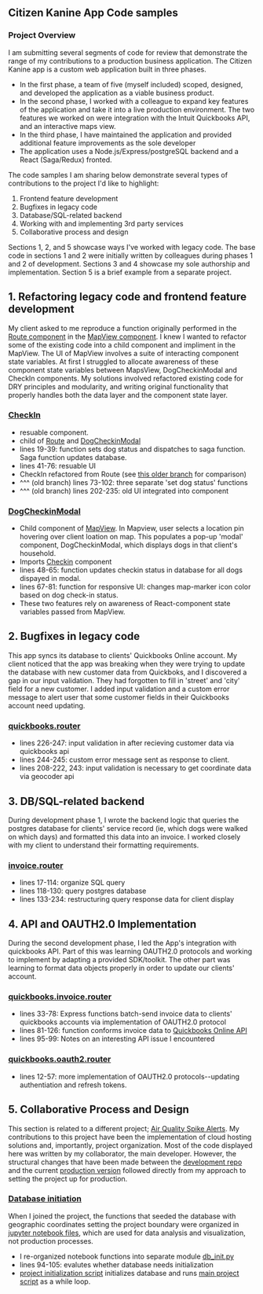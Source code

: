 ## Citizen Kanine App Code samples
### Project Overview
I am submitting several segments of code for review that demonstrate the range of my contributions to a production business application. The Citizen Kanine app is a custom web application built in three phases.
- In the first phase, a team of five (myself included) scoped, designed, and developed the application as a viable business product.
- In the second phase, I worked with a colleague to expand key features of the application and take it into a live production environment. The two features we worked on were integration with the Intuit Quickbooks API, and an interactive maps view.
- In the third phase, I have maintained the application and provided additional feature improvements as the sole developer
- The application uses a Node.js/Express/postgreSQL backend and a React (Saga/Redux) fronted.

The code samples I am sharing below demonstrate several types of contributions to the project I'd like to highlight:

1. Frontend feature development
2. Bugfixes in legacy code
3. Database/SQL-related backend
4. Working with and implementing 3rd party services
5. Collaborative process and design

Sections 1, 2, and 5 showcase ways I've worked with legacy code. The base code in sections 1 and 2 were initially written by colleagues during phases 1 and 2 of development. Sections 3 and 4 showcase my sole authorship and implementation. Section 5 is a brief example from a separate project.

## 1. Refactoring legacy code and frontend feature development
My client asked to me reproduce a function originally performed in the [Route component](https://github.com/danraskin/citizenkanineapp-demo/blob/main/src/components/Mobile/Route/Route.jsx) in the [MapView component](https://github.com/danraskin/citizenkanineapp-demo/blob/main/src/components/Mobile/MapView/MapView.jsx). I knew I wanted to refactor some of the existing code into a child component and impliment in the MapView. The UI of MapView involves a suite of interacting component state variables. At first I struggled to allocate awareness of these component state variables between MapsView, DogCheckinModal and CheckIn components. My solutions involved refactored existing code for DRY principles and modularity, and writing original functionality that properly handles both the data layer and the component state layer.

### [CheckIn](https://github.com/danraskin/citizenkanineapp-demo/blob/main/src/components/Mobile/Route/CheckIn.jsx)
- resuable component.
- child of [Route](https://github.com/danraskin/citizenkanineapp-demo/blob/main/src/components/Mobile/Route/Route.jsx) and [DogCheckinModal](https://github.com/danraskin/citizenkanineapp-demo/blob/main/src/components/Mobile/MapView/DogCheckinModal.jsx)
- lines 19-39: function sets dog status and dispatches to saga function. Saga function updates database.
- lines 41-76: resuable UI
- CheckIn refactored from Route (see [this older branch](https://github.com/citizenkanineapp/citizenkanineapp/blob/OAuth2-setup-sam/src/components/Mobile/Route/Route.jsx) for comparison)
- ^^^ (old branch) lines 73-102: three separate 'set dog status' functions
- ^^^ (old branch) lines 202-235: old UI integrated into component

### [DogCheckinModal](https://github.com/danraskin/citizenkanineapp-demo/blob/main/src/components/Mobile/MapView/DogCheckinModal.jsx)
- Child component of [MapView](https://github.com/danraskin/citizenkanineapp-demo/blob/main/src/components/Mobile/MapView/MapView.jsx). In Mapview, user selects a location pin hovering over client loation on map. This populates a pop-up 'modal' component, DogCheckinModal, which displays dogs in that client's household.
- Imports [Checkin](https://github.com/danraskin/citizenkanineapp-demo/blob/main/src/components/Mobile/Route/CheckIn.jsx) component
- lines 48-65: function updates checkin status in database for all dogs dispayed in modal.
- lines 67-81: function for responsive UI: changes map-marker icon color based on dog check-in status.
- These two features rely on awareness of React-component state variables passed from MapView.

## 2. Bugfixes in legacy code
This app syncs its database to clients' Quickbooks Online account. My client noticed that the app was breaking when they were trying to update the database with new customer data from Quickboks, and I discovered a gap in our input validation. They had forgotten to fill in 'street' and 'city' field for a new customer. I added input validation and a custom error message to alert user that some customer fields in their Quickbooks account need updating.

### [quickbooks.router](https://github.com/danraskin/citizenkanineapp-demo/blob/main/server/routes/quickbooks.router.js)
- lines 226-247: input validation in after recieving customer data via quickbooks api
- lines 244-245: custom error message sent as response to client.
- lines 208-222, 243: input validation is necessary to get coordinate data via geocoder api

## 3. DB/SQL-related backend
During development phase 1, I wrote the backend logic that queries the postgres database for clients' service record (ie, which dogs were walked on which days) and formatted this data into an invoice. I worked closely with my client to understand their formatting requirements.

### [invoice.router](https://github.com/danraskin/citizenkanineapp-demo/blob/main/server/routes/invoice.router.js)
- lines 17-114: organize SQL query
- lines 118-130: query postgres database
- lines 133-234: restructuring query response data for client display
## 4. API and OAUTH2.0 Implementation
During the second development phase, I led the App's integration with quickbooks API. Part of this was learning OAUTH2.0 protocols and working to implement by adapting a provided SDK/toolkit. The other part was learning to format data objects properly in order to update our clients' account.
### [quickbooks.invoice.router](https://github.com/danraskin/citizenkanineapp-demo/blob/main/server/routes/quickbooks.invoice.router.js)
- lines 33-78: Express functions batch-send invoice data to clients' quickbooks accounts via implementation of OAUTH2.0 protocol
- lines 81-126: function conforms invoice data to [Quickbooks Online API](https://developer.intuit.com/app/developer/qbo/docs/api/accounting/all-entities/invoice#read-an-invoice)
- lines 95-99: Notes on an interesting API issue I encountered

### [quickbooks.oauth2.router](https://github.com/danraskin/citizenkanineapp-demo/blob/main/server/routes/quickbooks.oauth2.router.js)
- lines 12-57: more implementation of OAUTH2.0 protocols--updating authentiation and refresh tokens.

## 5. Collaborative Process and Design

This section is related to a different project; [Air Quality Spike Alerts](https://github.com/SpikeAlerts). My contributions to this project have been the implementation of cloud hosting solutions and, importantly, project organization. Most of the code displayed here was written by my collaborator, the main developer. However, the structural changes that have been made between the [development repo](https://github.com/SpikeAlerts/SpikeAlerts_Dev) and the current [production version](https://github.com/SpikeAlerts/SpikeAlerts_Heroku) followed directly from my approach to setting the project up for production.

### [Database initiation](https://github.com/SpikeAlerts/SpikeAlerts_Heroku/blob/main/App/modules/db_init.py)
When I joined the project, the functions that seeded the database with geographic coordinates setting the project boundary were organized in [jupyter notebook files](https://github.com/SpikeAlerts/SpikeAlerts_Dev/tree/main/Notebooks/1_Initialize_Database), which are used for data analysis and visualization, not production processes. 
- I re-organized notebook functions into separate module [db_init.py](https://github.com/danraskin/SpikeAlerts_Heroku/blob/main/App/modules/db_init.py)
- lines 94-105: evalutes whether database needs initialization
- [project initialization script](https://github.com/danraskin/SpikeAlerts_Heroku/blob/main/App/aq_spikealerts.py) initializes database and runs [main project script](https://github.com/danraskin/SpikeAlerts_Heroku/blob/main/App/modules/MAIN.py) as a while loop.


